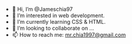 - 👋 Hi, I’m @Jameschia97
- 👀 I’m interested in web development.
- 🌱 I’m currently learning CSS & HTML.
- 💞️ I’m looking to collaborate on ...
- 📫 How to reach me: mr.chia1997@gmail.com

<!---
Jameschia97/Jameschia97 is a ✨ special ✨ repository because its `README.md` (this file) appears on your GitHub profile.
You can click the Preview link to take a look at your changes.
--->
